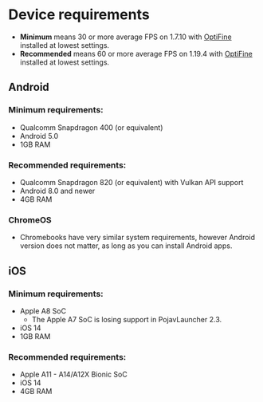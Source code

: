 # Device requirements
- **Minimum** means 30 or more average FPS on 1.7.10 with [OptiFine](https://optifine.net/downloads) installed at lowest settings.
- **Recommended** means 60 or more average FPS on 1.19.4 with [OptiFine](https://optifine.net/downloads) installed at lowest settings.
## Android

### Minimum requirements:
- Qualcomm Snapdragon 400 (or equivalent)
- Android 5.0
- 1GB RAM

### Recommended requirements:
- Qualcomm Snapdragon 820 (or equivalent) with Vulkan API support
- Android 8.0 and newer
- 4GB RAM

### ChromeOS
- Chromebooks have very similar system requirements, however Android version does not matter, as long as you can install Android apps.

## iOS

### Minimum requirements:
- Apple A8 SoC
   - The Apple A7 SoC is losing support in PojavLauncher 2.3.
- iOS 14
- 1GB RAM

### Recommended requirements:
- Apple A11 - A14/A12X Bionic SoC
- iOS 14
- 4GB RAM

